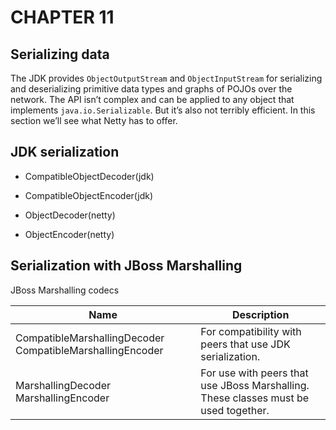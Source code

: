 # CHAPTER 11

## Serializing data

The JDK provides `ObjectOutputStream` and `ObjectInputStream` for serializing and deserializing primitive data types and graphs of POJOs over the network. The API isn’t
complex and can be applied to any object that implements `java.io.Serializable`. But
it’s also not terribly efficient. In this section we’ll see what Netty has to offer.

## JDK serialization

- CompatibleObjectDecoder(jdk)
- CompatibleObjectEncoder(jdk)

- ObjectDecoder(netty)
- ObjectEncoder(netty)

## Serialization with JBoss Marshalling

JBoss Marshalling codecs

Name | Description
-----|-------------
CompatibleMarshallingDecoder CompatibleMarshallingEncoder | For compatibility with peers that use JDK serialization.
MarshallingDecoder MarshallingEncoder | For use with peers that use JBoss Marshalling. These classes must be used together.
